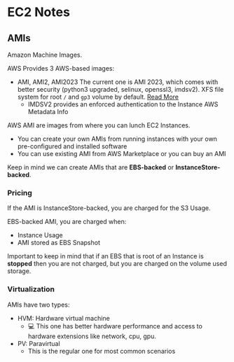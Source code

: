 # EC2 Notes

## AMIs
Amazon Machine Images.

AWS Provides 3 AWS-based images:
- AMI, AMI2, AMI2023
The current one is AMI 2023, which comes with better security (python3 upgraded, selinux, openssl3, imdsv2). XFS file system for root `/` and `gp3` volume by default. [Read More](https://docs.aws.amazon.com/linux/al2023/ug/compare-with-al2.html)
    - IMDSV2 provides an enforced authentication to the Instance AWS Metadata Info

AWS AMI are images from where you can lunch EC2 Instances.
- You can create your own AMIs from running instances with your own pre-configured and installed software
- You can use existing AMI from AWS Marketplace or you can buy an AMI

Keep in mind we can create AMIs that are **EBS-backed** or **InstanceStore-backed**.

### Pricing
If the AMI is InstanceStore-backed, you are charged for the S3 Usage.

EBS-backed AMI, you are charged when:
- Instance Usage
- AMI stored as EBS Snapshot

Important to keep in mind that if an EBS that is root of an Instance is **stopped** then you are not charged, but you are charged on the volume used storage.

### Virtualization
AMIs have two types:
- HVM: Hardware virtual machine
    - :computer: This one has better hardware performance and access to hardware extensions like network, cpu, gpu.
- PV: Paravirtual
    - This is the regular one for most common scenarios
